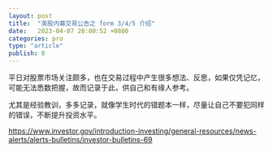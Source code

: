 ```yaml
---
layout: post
title:  "美股内幕交易公告之 form 3/4/5 介绍"
date:   2023-04-07 20:00:52 +0800
categories: pro
type: "article"
publish: 0
---
```


平日对股票市场关注颇多，也在交易过程中产生很多想法、反思，如果仅凭记忆，可能无法悉数把握，故而记录于此，供自己和有缘人参考。

尤其是经验教训，多多记录，就像学生时代的错题本一样，尽量让自己不要犯同样的错误，不断提升投资水平。


https://www.investor.gov/introduction-investing/general-resources/news-alerts/alerts-bulletins/investor-bulletins-69
